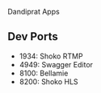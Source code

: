 Dandiprat Apps


Dev Ports
---------

* 1934: Shoko RTMP
* 4949: Swagger Editor
* 8100: Bellamie
* 8200: Shoko HLS
